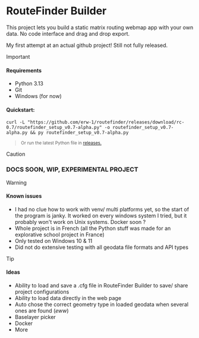 # RouteFinder Builder

This project lets you build a static matrix routing webmap app with your own data.
No code interface and drag and drop export.

My first attempt at an actual github project! Still not fully released.

> [!IMPORTANT]
> #### Requirements
> - Python 3.13
> - Git
> - Windows (for now)
>
> #### Quickstart:
> ```shell
> curl -L "https://github.com/erw-1/routefinder/releases/download/rc-0.7/routefinder_setup_v0.7-alpha.py" -o routefinder_setup_v0.7-alpha.py && py routefinder_setup_v0.7-alpha.py
> ```
> > <sup>Or run the latest Python file in [releases.](https://github.com/erw-1/routefinder/releases)</sup>

> [!CAUTION]
> ### DOCS SOON, WIP, EXPERIMENTAL PROJECT

> [!WARNING]
> #### Known issues
> - I had no clue how to work with venv/ multi platforms yet, so the start of the program is janky. It worked on every windows system I tried, but it probably won't work on Unix systems. Docker soon ?
> - Whole project is in French (all the Python stuff was made for an explorative school project in France)  
> - Only tested on Windows 10 & 11
> - Did not do extensive testing with all geodata file formats and API types

> [!TIP]
> #### Ideas
> - Ability to load and save a .cfg file in RouteFinder Builder to save/ share project configurations
> - Ability to load data directly in the web page 
> - Auto chose the correct geometry type in loaded geodata when several ones are found (*eww*)
> - Baselayer picker
> - Docker
> - More
